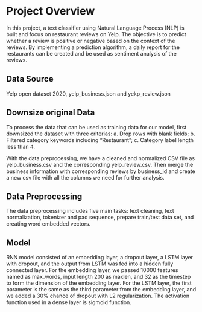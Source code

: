 # Project Overview
In this project, a text classifier using Natural Language Process (NLP) is built and focus on restaurant reviews on Yelp. 
The objective is to predict whether a review is positive or negative based on the context of the reviews. By implementing a prediction algorithm, a daily report for
the restaurants can be created and be used as sentiment analysis of the reviews.

## Data Source
Yelp open dataset 2020, yelp_business.json and yekp_review.json

## Downsize original Data 
To process the data that can be used as training data for our model, first downsized the dataset with three criterias: 
a. Drop rows with blank fields; 
b. Filtered category keywords including “Restaurant”; 
c. Category label length less than 4. 

With the data preprocessing, we have a cleaned and normalized CSV file as yelp_business.csv and the corresponding yelp_review.csv. Then merge the business information with corresponding reviews by business_id and create a new csv file with all the columns we need for further analysis.

## Data Preprocessing
The data preprocessing includes five main tasks: 
text cleaning, text normalization, tokenizer and pad sequence, prepare train/test data set, and creating word embedded vectors.

## Model
RNN model consisted of an embedding layer, a dropout layer, a LSTM layer with dropout, and the output from LSTM was fed into a hidden fully connected layer. For the
embedding layer, we passed 10000 features named as max_words, input length 200 as maxlen, and 32 as the timestep to form the dimension of the embedding layer. For the LSTM layer, the first parameter is the same as the third parameter from the embedding layer, and we added a 30% chance of dropout with L2 regularization. The activation function used in a dense layer is sigmoid function.
